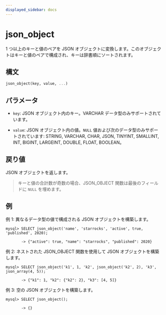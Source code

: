 ```yaml
---
displayed_sidebar: docs
---
```


# json_object

1 つ以上のキーと値のペアを JSON オブジェクトに変換します。このオブジェクトはキーと値のペアで構成され、キーは辞書順にソートされます。

## 構文

```Haskell
json_object(key, value, ...)
```

## パラメータ

- `key`: JSON オブジェクト内のキー。VARCHAR データ型のみサポートされています。

- `value`: JSON オブジェクト内の値。`NULL` 値および次のデータ型のみサポートされています: STRING, VARCHAR, CHAR, JSON, TINYINT, SMALLINT, INT, BIGINT, LARGEINT, DOUBLE, FLOAT, BOOLEAN。

## 戻り値

JSON オブジェクトを返します。

> キーと値の合計数が奇数の場合、JSON_OBJECT 関数は最後のフィールドに `NULL` を埋めます。

## 例

例 1: 異なるデータ型の値で構成される JSON オブジェクトを構築します。

```plaintext
mysql> SELECT json_object('name', 'starrocks', 'active', true, 'published', 2020);

       -> {"active": true, "name": "starrocks", "published": 2020}            
```

例 2: ネストされた JSON_OBJECT 関数を使用して JSON オブジェクトを構築します。

```plaintext
mysql> SELECT json_object('k1', 1, 'k2', json_object('k2', 2), 'k3', json_array(4, 5));

       -> {"k1": 1, "k2": {"k2": 2}, "k3": [4, 5]} 
```

例 3: 空の JSON オブジェクトを構築します。

```plaintext
mysql> SELECT json_object();

       -> {}
```